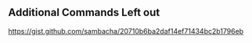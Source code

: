 ## Additional Commands Left out 

https://gist.github.com/sambacha/20710b6ba2daf14ef71434bc2b1796eb
